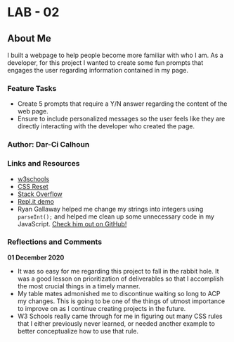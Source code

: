 # LAB - 02

## About Me

I built a webpage to help people become more familiar with who I am. As a developer, for this project I wanted to create some fun prompts that engages the user regarding information contained in my page.

### Feature Tasks
* Create 5 prompts that require a Y/N answer regarding the content of the web page.
* Ensure to include personalized messages so the user feels like they are directly interacting with the developer who created the page.

### Author: Dar-Ci Calhoun

### Links and Resources
* [w3schools](https://www.w3schools.com)
* [CSS Reset](https://meyerweb.com/eric/tools/css/reset/)
* [Stack Overflow](https://stackoverflow.com/questions/34477280/comparing-user-input-to-values-from-an-array)
* [Repl.it demo](https://repl.it/@rkgallaway/201d70-class-03-arrays-and-loops#index.js)
* Ryan Gallaway helped me change my strings into integers using `parseInt();` and helped me clean up some unnecessary code in my JavaScript. [Check him out on GitHub!](https://github.com/rkgallaway)

### Reflections and Comments

**01 December 2020**
* It was so easy for me regarding this project to fall in the rabbit hole. It was a good lesson on prioritization of deliverables so that I accomplish the most crucial things in a timely manner.
* My table mates admonished me to discontinue waiting so long to ACP my changes. This is going to be one of the things of utmost importance to improve on as I continue creating projects in the future.
* W3 Schools really came through for me in figuring out many CSS rules that I either previously never learned, or needed another example to better conceptualize how to use that rule.
